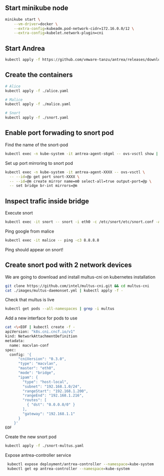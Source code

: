 ## Start minikube node

```sh
minikube start \
    --vm-driver=docker \
    --extra-config=kubeadm.pod-network-cidr=172.16.0.0/12 \
    --extra-config=kubelet.network-plugin=cni

```

## Start Andrea

```sh
kubectl apply -f https://github.com/vmware-tanzu/antrea/releases/download/v0.12.0/antrea.yml

```

## Create the containers 

```sh
# Alice
kubectl apply -f ./alice.yaml

# Malice
kubectl apply -f ./malice.yaml

# Snort
kubectl apply -f ./snort.yaml

```

## Enable port forwading to snort pod 

Find the name of the snort-pod

```sh
kubectl exec -n kube-system -it antrea-agent-s6gml -- ovs-vsctl show | grep snort 

```

Set up port mirroring to snort pod

```sh
kubectl exec -n kube-system -it antrea-agent-XXXX -- ovs-vsctl \
  -- --id=@p get port snort-XXXX \
  -- --id=@m create mirror name=m0 select-all=true output-port=@p \
  -- set bridge br-int mirrors=@m

```

## Inspect trafic inside bridge

Execute snort

```sh
kubectl exec -it snort -- snort -i eth0 -c /etc/snort/etc/snort.conf -A console

```

Ping google from malice 

```sh
kubectl exec -it malice -- ping -c3 8.8.8.8

```

Ping should appear on snort!

## Create snort pod with 2 network devices

We are going to download and install multus-cni on kubernetes installation

```sh
git clone https://github.com/intel/multus-cni.git && cd multus-cni
cat ./images/multus-daemonset.yml | kubectl apply -f -

```

Check that multus is live
```sh
kubectl get pods --all-namespaces | grep -i multus

```

Add a new interface for pods to use 
```sh
cat <\<EOF | kubectl create -f -
apiVersion: "k8s.cni.cncf.io/v1"
kind: NetworkAttachmentDefinition
metadata:
  name: macvlan-conf
spec:
  config: '{
      "cniVersion": "0.3.0",
      "type": "macvlan",
      "master": "eth0",
      "mode": "bridge",
      "ipam": {
        "type": "host-local",
        "subnet": "192.168.1.0/24",
        "rangeStart": "192.168.1.200",
        "rangeEnd": "192.168.1.216",
        "routes": [
          { "dst": "0.0.0.0/0" }
        ],
        "gateway": "192.168.1.1"
      }
    }'
EOF

```

Create the new snort pod
```sh
kubectl apply -f ./snort-multus.yaml

```

Expose antrea-controller service 
```sh
 kubectl expose deployment/antrea-controller --namespace=kube-system 
 kubectl get ep antrea-controller --namespace=kube-system


 ```